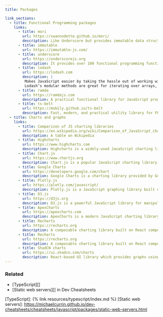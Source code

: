 ```yaml
---
title: Packages

link_sections:
  - title: Functional Programming packages
    links:
      - title: mori
        url: https://swannodette.github.io/mori/
        description: Like Underscore but provides immutable data structures and works more generally on JS objects
      - title: immutable
        url: https://immutable-js.com/
      - title: underscore
        url: https://underscorejs.org
        description: It provides over 100 functional programming functions without extending any built-in objects
      - title: lodash
        url: https://lodash.com
        description: |
         Makes JavaScript easier by taking the hassle out of working with arrays, numbers, objects, strings, etc.
         Lodash’s modular methods are great for iterating over arrays, objects, and strings, manipulating and testing values, and creating composite functions
      - title: ramda
        url: https://ramdajs.com
        description: A practical functional library for JavaScript programmers.
      - title: ts-belt
        url: https://mobily.github.io/ts-belt
        description: Fast, modern, and practical utility library for FP in TypeScript.
  - title: Charts and graphs
    links:
      - title: Comparison of JS charting libraries
        url: https://en.wikipedia.org/wiki/Comparison_of_JavaScript_charting_libraries
        description: A table on Wikipedia
      - title: Highcharts
        url: https://www.highcharts.com
        description: Highcharts is a widely-used JavaScript charting library that offers a variety of chart types, including line, bar, pie, and more. It's known for its simplicity and flexibility, making it suitable for both basic and advanced charting needs.
      - title: Chart.js
        url: https://www.chartjs.org
        description: Chart.js is a popular JavaScript charting library known for its simplicity and versatility. It provides a wide range of chart types and customization options, making it suitable for various data visualization tasks.
      - title: Google Charts
        url: https://developers.google.com/chart
        description: Google Charts is a charting library provided by Google, offering a variety of interactive charts and visualization tools. It's easy to use and integrates seamlessly with other Google services, making it a convenient choice for many developers.
      - title: Plotly.js
        url: https://plotly.com/javascript/
        description: Plotly.js is a JavaScript graphing library built on top of D3.js and stack.gl. It provides a rich set of chart types and interactive features, making it ideal for creating data-driven visualizations for the web.
      - title: D3.js
        url: https://d3js.org
        description: D3.js is a powerful JavaScript library for manipulating documents based on data. While not strictly a charting library, it provides the building blocks for creating custom, interactive visualizations from scratch, offering unparalleled flexibility and control.
      - title: ApexCharts
        url: https://apexcharts.com
        description: ApexCharts is a modern JavaScript charting library that offers a sleek and responsive design. It supports a wide range of chart types, including line, area, bar, and heatmap, and comes with built-in features like zooming and panning.
      - title: Recharts
        url: https://recharts.org
        description: A composable charting library built on React components
      - title: Recharts
        url: https://recharts.org
        description: A composable charting library built on React components
      - title: ShadCN charts
        url: https://ui.shadcn.com/charts
        description: React-based UI library which provides graphs using Recharts        
---
```


### Related

- [TypeScript][]
- [Static web servers][] in Dev Cheatsheets

[TypeScript]: {% link resources/typescript/index.md %}
[Static web servers]: https://michaelcurrin.github.io/dev-cheatsheets/cheatsheets/javascript/packages/static-web-servers.html

